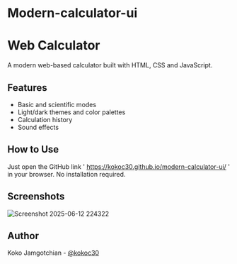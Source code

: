 # Modern-calculator-ui
# Web Calculator

A modern web-based calculator built with HTML, CSS and JavaScript.

## Features
- Basic and scientific modes
- Light/dark themes and color palettes
- Calculation history
- Sound effects

## How to Use
Just open the GitHub link ' https://kokoc30.github.io/modern-calculator-ui/ ' in your browser. No installation required.

## Screenshots
![Screenshot 2025-06-12 224322](https://github.com/user-attachments/assets/3040a130-998a-47eb-ab2c-56d11b535a20)


## Author
Koko Jamgotchian - [@kokoc30](https://github.com/kokoc30)

